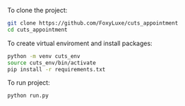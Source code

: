 To clone the project:

```bash
git clone https://github.com/FoxyLuxe/cuts_appointment
cd cuts_appointment
```
To create virtual enviroment and install packages:
```bash
python -m venv cuts_env
source cuts_env/bin/activate
pip install -r requirements.txt
```

To run project:
```bash
python run.py
```
